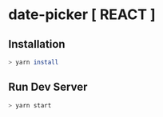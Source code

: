 # date-picker [ REACT ]


## Installation
```bash
> yarn install
```
## Run Dev Server
```bash
> yarn start
```